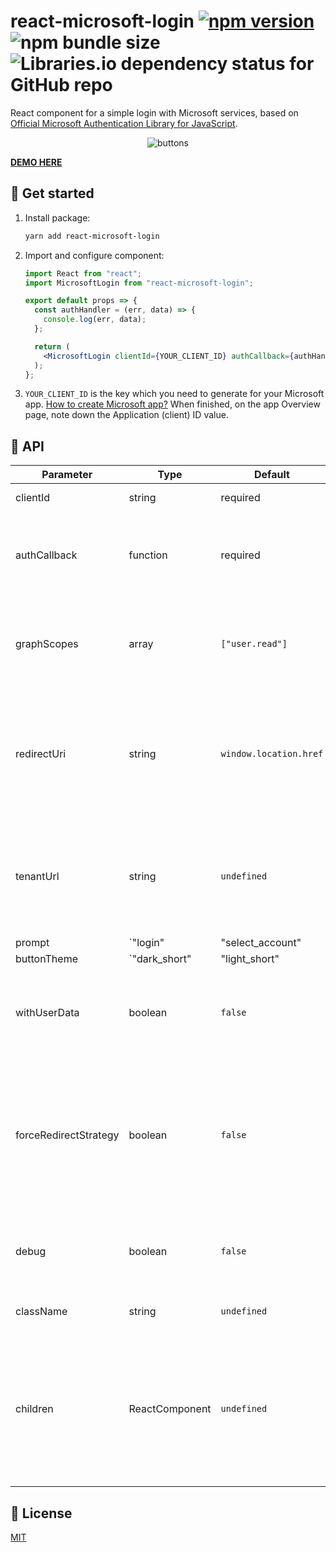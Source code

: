 # react-microsoft-login [![npm version](http://img.shields.io/npm/v/react-microsoft-login.svg)](https://npmjs.org/package/react-microsoft-login) ![npm bundle size](https://img.shields.io/bundlephobia/minzip/react-microsoft-login) ![Libraries.io dependency status for GitHub repo](https://img.shields.io/librariesio/github/alexandrtovmach/react-microsoft-login)

React component for a simple login with Microsoft services, based on [Official Microsoft Authentication Library for JavaScript](https://github.com/AzureAD/microsoft-authentication-library-for-js).

<p align="center">
  <img src="https://user-images.githubusercontent.com/28801003/65941169-0cc1c000-e433-11e9-909d-bd97be8100b2.jpg" alt="buttons">
</p>

**[DEMO HERE](https://alexandrtovmach.github.io/react-microsoft-login/)**

## 🚀 Get started

1. Install package:
   ```sh
   yarn add react-microsoft-login
   ```
2. Import and configure component:

   ```jsx
   import React from "react";
   import MicrosoftLogin from "react-microsoft-login";

   export default props => {
     const authHandler = (err, data) => {
       console.log(err, data);
     };

     return (
       <MicrosoftLogin clientId={YOUR_CLIENT_ID} authCallback={authHandler} />
     );
   };
   ```

3. `YOUR_CLIENT_ID` is the key which you need to generate for your Microsoft app. [How to create Microsoft app?](https://docs.microsoft.com/en-us/azure/active-directory/develop/quickstart-v2-register-an-app) When finished, on the app Overview page, note down the Application (client) ID value.

## 📖 API

| Parameter             | Type                                              | Default                | Description                                                                                                                                                                                                                                         |
| --------------------- | ------------------------------------------------- | ---------------------- | --------------------------------------------------------------------------------------------------------------------------------------------------------------------------------------------------------------------------------------------------- |
| clientId              | string                                            | required               | Application (client) ID                                                                                                                                                                                                                             |
| authCallback          | function                                          | required               | Callback function which takes two arguments `(error, authData)`                                                                                                                                                                                     |
| graphScopes           | array                                             | `["user.read"]`        | Array of Graph API permission names. [More about Graph API permissions](https://developer.microsoft.com/en-us/graph/docs/concepts/permissions_reference).                                                                                           |
| redirectUri           | string                                            | `window.location.href` | The redirect URI of the application, this should be same as the value in the application registration portal.                                                                                                                                       |
| tenantUrl             | string                                            | `undefined`            | A URL indicating a directory that MSAL can request tokens from. [More about MSAL tenant auth](https://github.com/AzureAD/microsoft-authentication-library-for-js/wiki/MSAL-basics).                                                                 |
| prompt                | `"login" | "select_account" | "consent" | "none"` | `undefined`            | Specify custom [prompt behavior](https://docs.microsoft.com/en-us/azure/active-directory/develop/msal-js-prompt-behavior)                                                                                                                           |
| buttonTheme           | `"dark_short" | "light_short" | "dark" | "light"` | `"light"`              | Name of theme for button style. Themes: `"light"` `"light_short"` `"dark"` `"dark_short"`. Styles come from [Official Microsoft brand design](https://docs.microsoft.com/en-us/azure/active-directory/develop/howto-add-branding-in-azure-ad-apps). |
| withUserData          | boolean                                           | `false`                | Boolean flag to make an additional request to GraphAPI to get user data.                                                                                                                                                                            |
| forceRedirectStrategy | boolean                                           | `false`                | Boolean flag to force redirect login strategy for all browsers. This strategy used by default just for IE browsers to avoid issues.                                                                                                                 |
| debug                 | boolean                                           | `false`                | Boolean flag to enable detailed logs of authorization process.                                                                                                                                                                                      |
| className             | string                                            | `undefined`            | Additional class name string.                                                                                                                                                                                                                       |
| children              | ReactComponent                                    | `undefined`            | Alternative way to provide custom button element as a children prop instead of [Official Microsoft brand design](https://docs.microsoft.com/en-us/azure/active-directory/develop/howto-add-branding-in-azure-ad-apps)                               |

## 📝 License

[MIT](https://github.com/nishanths/license/blob/master/LICENSE)
